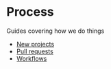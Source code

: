 # Process

Guides covering how we do things

- [New projects](/process/new-projects)
- [Pull requests](/process/pull-request)
- [Workflows](/process/workflows)

